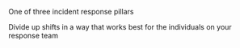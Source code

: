 One of three incident response pillars

Divide up shifts in a way that works best for the individuals on your response team